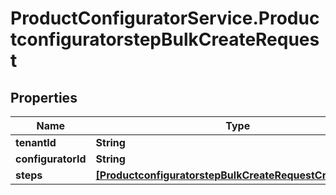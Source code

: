 # ProductConfiguratorService.ProductconfiguratorstepBulkCreateRequest

## Properties

Name | Type | Description | Notes
------------ | ------------- | ------------- | -------------
**tenantId** | **String** |  | [optional] 
**configuratorId** | **String** |  | [optional] 
**steps** | [**[ProductconfiguratorstepBulkCreateRequestCreateEntity]**](ProductconfiguratorstepBulkCreateRequestCreateEntity.md) |  | [optional] 


